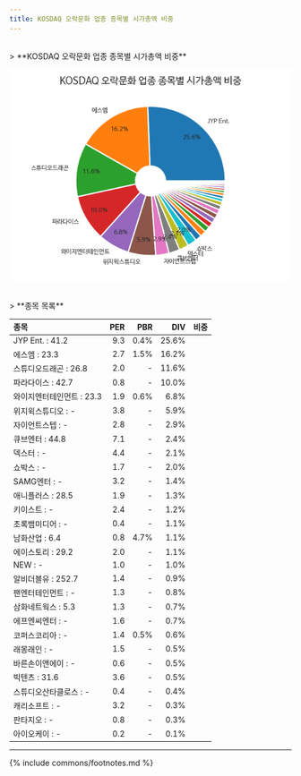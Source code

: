 ```yaml
---
title: KOSDAQ 오락문화 업종 종목별 시가총액 비중
---
```

<br>
> **KOSDAQ 오락문화 업종 종목별 시가총액 비중<a id="pie"></a>**

![KOSDAQ 오락문화 업종 종목별 시가총액 비중](images/kosdaq_업종_오락문화_종목.png)

<br>
> **종목 목록<a id="list"></a>**

| **종목** | **PER** | **PBR** | **DIV** | **비중** |
| :------- | ------: | ------: | ------: | -------: |
| JYP Ent. : 41.2 | 9.3 | 0.4% | 25.6% |
| 에스엠 : 23.3 | 2.7 | 1.5% | 16.2% |
| 스튜디오드래곤 : 26.8 | 2.0 | - | 11.6% |
| 파라다이스 : 42.7 | 0.8 | - | 10.0% |
| 와이지엔터테인먼트 : 23.3 | 1.9 | 0.6% | 6.8% |
| 위지윅스튜디오 : - | 3.8 | - | 5.9% |
| 자이언트스텝 : - | 2.8 | - | 2.9% |
| 큐브엔터 : 44.8 | 7.1 | - | 2.4% |
| 덱스터 : - | 4.4 | - | 2.1% |
| 쇼박스 : - | 1.7 | - | 2.0% |
| SAMG엔터 : - | 3.2 | - | 1.4% |
| 애니플러스 : 28.5 | 1.9 | - | 1.3% |
| 키이스트 : - | 2.4 | - | 1.2% |
| 초록뱀미디어 : - | 0.4 | - | 1.1% |
| 남화산업 : 6.4 | 0.8 | 4.7% | 1.1% |
| 에이스토리 : 29.2 | 2.0 | - | 1.1% |
| NEW : - | 1.0 | - | 1.0% |
| 알비더블유 : 252.7 | 1.4 | - | 0.9% |
| 팬엔터테인먼트 : - | 1.3 | - | 0.8% |
| 삼화네트웍스 : 5.3 | 1.3 | - | 0.7% |
| 에프엔씨엔터 : - | 1.6 | - | 0.7% |
| 코퍼스코리아 : - | 1.4 | 0.5% | 0.6% |
| 래몽래인 : - | 1.5 | - | 0.5% |
| 바른손이앤에이 : - | 0.6 | - | 0.5% |
| 빅텐츠 : 31.6 | 3.6 | - | 0.5% |
| 스튜디오산타클로스 : - | 0.4 | - | 0.4% |
| 캐리소프트 : - | 3.2 | - | 0.3% |
| 판타지오 : - | 0.8 | - | 0.3% |
| 아이오케이 : - | 0.2 | - | 0.1% |

---
{% include commons/footnotes.md %}